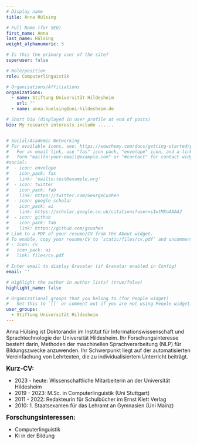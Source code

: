 ```yaml
---
# Display name
title: Anna Hülsing

# Full Name (for SEO)
first_name: Anna
last_name: Hülsing
weight_alphanumeric: 5

# Is this the primary user of the site?
superuser: false

# Role/position
role: Computerlinguistik

# Organizations/Affiliations
organizations:
  - name: Stiftung Universität Hildesheim
    url: ''
  - name: anna.huelsing@uni-hildesheim.de

# Short bio (displayed in user profile at end of posts)
bio: My research interests include ......


# Social/Academic Networking
# For available icons, see: https://wowchemy.com/docs/getting-started/page-builder/#icons
#   For an email link, use "fas" icon pack, "envelope" icon, and a link in the
#   form "mailto:your-email@example.com" or "#contact" for contact widget.
#social:
#  - icon: envelope
#    icon_pack: fas
#    link: 'mailto:test@example.org'
#  - icon: twitter
#    icon_pack: fab
#    link: https://twitter.com/GeorgeCushen
#  - icon: google-scholar
#    icon_pack: ai
#    link: https://scholar.google.co.uk/citations?user=sIwtMXoAAAAJ
#  - icon: github
#    icon_pack: fab
#    link: https://github.com/gcushen
# Link to a PDF of your resume/CV from the About widget.
# To enable, copy your resume/CV to `static/files/cv.pdf` and uncomment the lines below.
# - icon: cv
#   icon_pack: ai
#   link: files/cv.pdf

# Enter email to display Gravatar (if Gravatar enabled in Config)
email: ''

# Highlight the author in author lists? (true/false)
highlight_name: false

# Organizational groups that you belong to (for People widget)
#   Set this to `[]` or comment out if you are not using People widget.
user_groups:
  - Stiftung Universität Hildesheim
---
```


Anna Hülsing ist Doktorandin im Institut für Informationswissenschaft und Sprachtechnologie der Universität Hildesheim. Ihr Forschungsinteresse besteht darin, Methoden der maschinellen Sprachverarbeitung (NLP) für Bildungszwecke anzuwenden. Ihr Schwerpunkt liegt auf der automatisierten Vereinfachung von Lehrtexten, die zu individualisiertem Unterricht beiträgt. <br>

<big>**Kurz-CV:**</big>
- 2023 - heute: Wissenschaftliche Mitarbeiterin an der Universität Hildesheim
- 2019 - 2023: M.Sc. in Computerlinguistik (Uni Stuttgart)
- 2011 - 2022: Redakteurin für Schulbücher im Ernst Klett Verlag
- 2010: 1. Staatsexamen für das Lehramt an Gymnasien (Uni Mainz)

<big>**Forschungsinteressen:**</big>
- Computerlinguistik
- KI in der Bildung
